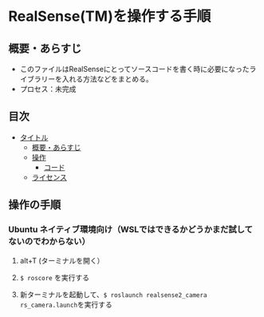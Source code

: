 # RealSense(TM)を操作する手順

## 概要・あらすじ

* このファイルはRealSenseにとってソースコードを書く時に必要になったライブラリーを入れる方法などをまとめる。
* プロセス：未完成

## 目次

* [タイトル](#タイトル)
  * [概要・あらすじ](#RealSense(TM)を設置する手順)
  * [操作](#操作)
    * [コード](#コード)
  * [ライセンス](#ライセンス)
  
## 操作の手順

### Ubuntu ネイティブ環境向け（WSLではできるかどうかまだ試してないのでわからない）

1. alt+T (ターミナルを開く）

2. `$ roscore` を実行する

3. 新ターミナルを起動して、`$ roslaunch realsense2_camera rs_camera.launch`を実行する
